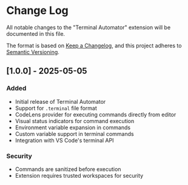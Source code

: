 # Change Log

All notable changes to the "Terminal Automator" extension will be documented in this file.

The format is based on [Keep a Changelog](https://keepachangelog.com/en/1.0.0/),
and this project adheres to [Semantic Versioning](https://semver.org/spec/v2.0.0.html).

## [1.0.0] - 2025-05-05

### Added
- Initial release of Terminal Automator
- Support for `.terminal` file format
- CodeLens provider for executing commands directly from editor
- Visual status indicators for command execution
- Environment variable expansion in commands
- Custom variable support in terminal commands
- Integration with VS Code's terminal API

### Security
- Commands are sanitized before execution
- Extension requires trusted workspaces for security